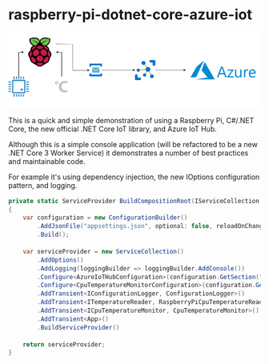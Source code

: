 # raspberry-pi-dotnet-core-azure-iot

![Azure IoT Hub with Raspberry Pi and C#](diagram.png)


This is a quick and simple demonstration of using a Raspberry Pi, C#/.NET Core, the new official .NET Core IoT library, and Azure IoT Hub.

Although this is a simple console application (will be refactored to be a new .NET Core 3 Worker Service) it demonstrates a number of best practices and maintainable code.

For example it's using dependency injection, the new IOptions configuration pattern, and logging.

```csharp
private static ServiceProvider BuildCompositionRoot(IServiceCollection servicesCollection)
{
    var configuration = new ConfigurationBuilder()
        .AddJsonFile("appsettings.json", optional: false, reloadOnChange: true)
        .Build();
        
    var serviceProvider = new ServiceCollection()
        .AddOptions()
        .AddLogging(loggingBuilder => loggingBuilder.AddConsole())
        .Configure<AzureIoTHubConfiguration>(configuration.GetSection("AzureIoTHub"))
        .Configure<CpuTemperatureMonitorConfiguration>(configuration.GetSection("CpuTemperatureMonitor"))
        .AddTransient<IConfigurationLogger, ConfigurationLogger>()
        .AddTransient<ITemperatureReader, RaspberryPiCpuTemperatureReader>()
        .AddTransient<ICpuTemperatureMonitor, CpuTemperatureMonitor>()
        .AddTransient<App>()
        .BuildServiceProvider()
        
    return serviceProvider;
}
```

